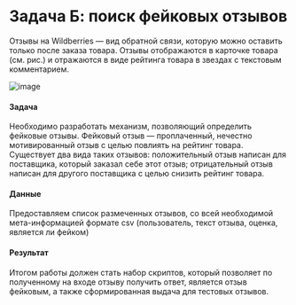 # Задача Б: поиск фейковых отзывов

Отзывы на Wildberries — вид обратной связи, которую можно оставить только после заказа товара. Отзывы отображаются в карточке товара (см. рис.) и отражаются в виде рейтинга товара в звездах с текстовым комментарием.

![image](https://github.com/wyluilipe/wb_fakerecalls/assets/65451026/7a6ab649-8451-4efc-973f-302f1b49fbdc)

#### Задача
Необходимо разработать механизм, позволяющий определить фейковые отзывы. Фейковый отзыв — проплаченный, нечестно мотивированный отзыв с целью повлиять на рейтинг товара. 
Существует два вида таких отзывов: 
положительный отзыв написан для поставщика, который заказал себе этот отзыв; 
отрицательный отзыв написан для другого поставщика с целью снизить рейтинг товара.
#### Данные
Предоставляем список размеченных отзывов, со всей необходимой мета-информацией формате csv (пользователь, текст отзыва, оценка, является ли фейком)
#### Результат
Итогом работы должен стать набор скриптов, который позволяет по полученному на входе отзыву получить ответ, является отзыв фейковым, а также сформированная выдача для тестовых отзывов.
